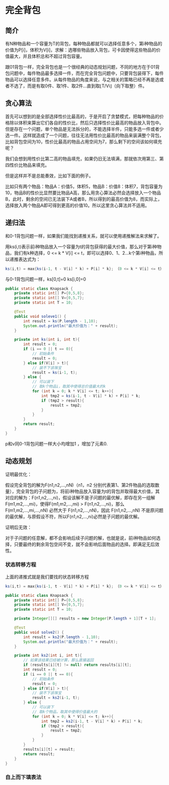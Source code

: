 # 完全背包

## 简介

有N种物品和一个容量为T的背包，每种物品都就可以选择任意多个，第i种物品的价值为P[i]，体积为V[i]，求解：选哪些物品放入背包，可卡因使得这些物品的价值最大，并且体积总和不超过背包容量。

跟01背包一样，完全背包也是一个很经典的动态规划问题，不同的地方在于01背包问题中，每件物品最多选择一件，而在完全背包问题中，只要背包装得下，每件物品可以选择任意多件。从每件物品的角度来说，与之相关的策略已经不再是选或者不选了，而是有取0件、取1件、取2件...直到取⌊T/Vi⌋（向下取整）件。

## 贪心算法

首先可以想到的是全部选择性价比最高的，于是开启了贪婪模式，把每种物品的价格除以体积来算出它们各自的性价比，然后只选择性价比最高的物品放入背包中。但是存在一个问题，单个物品是无法拆分的，不能选择半件，只能多选一件或者少选一件。这样就造成了一个问题，往往无法用性价比最高的物品来装满整个背包，比如背包空间为10，性价比最高的物品占用空间为7，那么剩下的空间该如何填充呢？

我们会想到用性价比第二高的物品填充，如果仍旧无法填满，那就依次用第三、第四性价比物品来填充。

但是这样并不是总能奏效，比如下面的例子。

比如只有两个物品：物品A：价值5，体积5，物品B：价值8：体积7，背包容量为10，物品B的性价比显然要比物品A高，那么用贪心算法必然会选择放入一个物品B，此时，剩余的空间已无法装下A或者B，所以得到的最高价值为8，而实际上，选择放入两个物品A即可得到更高的价值10。所以这里贪心算法并不适用。

## 递归法

和0-1背包问题一样，如果我们能找到递推关系，就可以使用递推解法来求解了。

用ks(i,t)表示前i种物品放入一个容量为t的背包获得的最大价值，那么对于第i种物品，我们有k种选择，0 <= k * V[i] <= t，即可以选择0、1、2...k个第i种物品，所以递推表达式为：

```java
ks(i,t) = max{ks(i-1, t - V[i] * k) + P[i] * k}; （0 <= k * V[i] <= t）
```

与0-1背包问题一样，ks[0,t]=0 ks[i,0]=0

```java
public static class Knapsack {
    private static int[] P={0,5,8};
    private static int[] V={0,5,7};
    private static int T = 10;

    @Test
    public void soleve1() {
        int result = ks(P.length - 1,10);
        System.out.println("最大价值为：" + result);
    }

    private int ks(int i, int t){
        int result = 0;
        if (i == 0 || t == 0){
            // 初始条件
            result = 0;
        } else if(V[i] > t){
            // 装不下该珠宝
            result = ks(i-1, t);
        } else {
            // 可以装下
            // 取k个物品i，取其中使得总价值最大的k
            for (int k = 0; k * V[i] <= t; k++){
                int tmp2 = ks(i-1, t - V[i] * k) + P[i] * k;
                if (tmp2 > result){
                    result = tmp2;
                }
            }
        }
        return result;
    }
}
```

p和v同0-1背包问题一样大小均增加1 ，增加了元素0.

## 动态规划

证明最优化：

假设完全背包的解为F(n1,n2,...,nN)（n1，n2 分别代表第1、第2件物品的选取数量），完全背包的子问题为，将前i种物品放入容量为t的背包并取得最大价值，其对应的解为：F(n1,n2,...,ni)，假设该解不是子问题的最优解，即存在另一组解F(m1,m2,...,mi)，使得F(m1,m2,...,mi) > F(n1,n2,...,ni)，那么F(m1,m2,...,mi,...,nN) 必然大于 F(n1,n2,...,nN)，因此 F(n1,n2,...,nN) 不是原问题的最优解，与原假设不符，所以F(n1,n2,...,ni)必然是子问题的最优解。

证明后无效：

对于子问题的任意解，都不会影响后续子问题的解，也就是说，前i种物品如何选择，只要最终的剩余背包空间不变，就不会影响后面物品的选择。即满足无后效性。

### 状态转移方程

上面的递推式就是我们要找的状态转移方程

```java
ks(i,t) = max{ks(i-1, t - V[i] * k) + P[i] * k}; （0 <= k * V[i] <= t）
```

```java
public static class Knapsack {
    private static int[] P={0,5,8};
    private static int[] V={0,5,7};
    private static int T = 10;

    private Integer[][] results = new Integer[P.length + 1][T + 1];

    @Test
    public void solve2() {
        int result = ks2(P.length - 1,10);
        System.out.println("最大价值为：" + result);
    }

    private int ks2(int i, int t){
        // 如果该结果已经被计算，那么直接返回
        if (results[i][t] != null) return results[i][t];
        int result = 0;
        if (i == 0 || t == 0){
            // 初始条件
            result = 0;
        } else if(V[i] > t){
            // 装不下该珠宝
            result = ks2(i-1, t);
        } else {
            // 可以装下
            // 取k个物品，取其中使得价值最大的
            for (int k = 0; k * V[i] <= t; k++){
                int tmp2 = ks2(i-1, t - V[i] * k) + P[i] * k;
                if (tmp2 > result){
                    result = tmp2;
                }
            }
        }
        results[i][t] = result;
        return result;
    }
}
```

### 自上而下填表法


